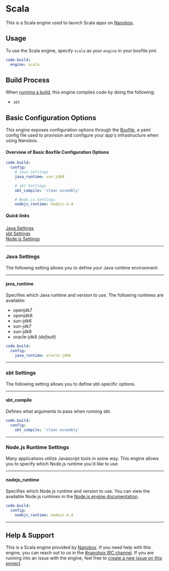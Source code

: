# Scala

This is a Scala engine used to launch Scala apps on [Nanobox](http://nanobox.io).

## Usage
To use the Scala engine, specify `scala` as your `engine` in your boxfile.yml.

```yaml
code.build:
  engine: scala
```

## Build Process
When [running a build](https://docs.nanboox.io/cli/build/), this engine compiles code by doing the following:

- `sbt`


## Basic Configuration Options

This engine exposes configuration options through the [Boxfile](http://docs.nanobox.io/boxfile/), a yaml config file used to provision and configure your app's infrastructure when using Nanobox.


#### Overview of Basic Boxfile Configuration Options
```yaml
code.build:
  config:
    # Java Settings
    java_runtime: sun-jdk8

    # sbt Settings
    sbt_compile: 'clean assembly'

    # Node.js Settings
    nodejs_runtime: nodejs-4.4
```

##### Quick links
[Java Settings](#java-settings)  
[sbt Settings](#sbt-settings)  
[Node.js Settings](#nodejs-settings)

---

### Java Settings
The following setting allows you to define your Java runtime environment.

---

#### java_runtime
Specifies which Java runtime and version to use. The following runtimes are available:

- openjdk7
- openjdk8
- sun-jdk6
- sun-jdk7
- sun-jdk8
- oracle-jdk8 *(default)*

```yaml
code.build:
  config:
    java_runtime: oracle-jdk8
```

---

### sbt Settings
The following setting allows you to define sbt-specific options.

---

#### sbt_compile
Defines what arguments to pass when running sbt.

```yaml
code.build:
  config:
    sbt_compile: 'clean assembly'
```

---

### Node.js Runtime Settings
Many applications utilize Javascript tools in some way. This engine allows you to specify which Node.js runtime you'd like to use.

---

#### nodejs_runtime
Specifies which Node.js runtime and version to use. You can view the available Node.js runtimes in the [Node.js engine documentation](https://github.com/nanobox-io/nanobox-engine-nodejs#runtime).

```yaml
code.build:
  config:
    nodejs_runtime: nodejs-4.4
```

---

## Help & Support
This is a Scala engine provided by [Nanobox](http://nanobox.io). If you need help with this engine, you can reach out to us in the [#nanobox IRC channel](http://webchat.freenode.net/?channels=nanobox). If you are running into an issue with the engine, feel free to [create a new issue on this project](https://github.com/nanobox-io/nanobox-engine-scala/issues/new).
